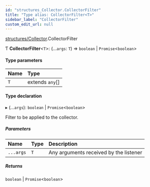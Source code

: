 ```yaml
---
id: "structures_Collector.CollectorFilter"
title: "Type alias: CollectorFilter<T>"
sidebar_label: "CollectorFilter"
custom_edit_url: null
---
```


[structures/Collector](/api/modules/structures_Collector.md).CollectorFilter

Ƭ **CollectorFilter**<`T`\>: (...`args`: `T`) => `boolean` \| `Promise`<`boolean`\>

#### Type parameters

| Name | Type |
| :------ | :------ |
| `T` | extends `any`[] |

#### Type declaration

▸ (...`args`): `boolean` \| `Promise`<`boolean`\>

Filter to be applied to the collector.

##### Parameters

| Name | Type | Description |
| :------ | :------ | :------ |
| `...args` | `T` | Any arguments received by the listener |

##### Returns

`boolean` \| `Promise`<`boolean`\>
